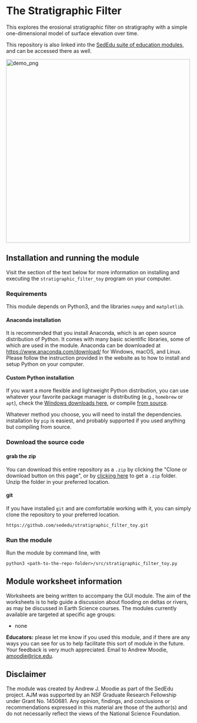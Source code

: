 # The Stratigraphic Filter

This explores the erosional stratigraphic filter on stratigraphy with a simple one-dimensional model of surface elevation over time.

This repository is also linked into the [SedEdu suite of education modules](https://github.com/sededu/sededu), and can be accessed there as well.


<img src="https://github.com/sededu/stratigraphic_filter/blob/master/private/demo.png" alt="demo_png" width="500">


## Installation and running the module

Visit the section of the text below for more information on installing and executing the `stratigraphic_filter_toy` program on your computer. 


### Requirements
This module depends on Python3, and the libraries `numpy` and `matplotlib`. 

#### Anaconda installation
It is recommended that you install Anaconda, which is an open source distribution of Python. It comes with many basic scientific libraries, some of which are used in the module. Anaconda can be downloaded at https://www.anaconda.com/download/ for Windows, macOS, and Linux. Please follow the instruction provided in the website as to how to install and setup Python on your computer.

#### Custom Python installation
If you want a more flexible and lightweight Python distribution, you can use whatever your favorite package manager is distributing (e.g., `homebrew` or `apt`), check the [Windows downloads here](https://www.python.org/downloads/windows/), or compile [from source](https://www.python.org/downloads/source/).

Whatever method you choose, you will need to install the dependencies. installation by `pip` is easiest, and probably supported if you used anything but compiling from source.


### Download the source code

#### grab the zip
You can download this entire repository as a `.zip` by clicking the "Clone or download button on this page", or by [clicking here](https://github.com/sededu/stratigraphic_filter_toy/archive/master.zip) to get a `.zip` folder. Unzip the folder in your preferred location.

#### git 
If you have installed `git` and are comfortable working with it, you can simply clone the repository to your preferred location.

```
https://github.com/sededu/stratigraphic_filter_toy.git
```


### Run the module
Run the module by command line, with
```
python3 <path-to-the-repo-folder>/src/stratigraphic_filter_toy.py
```



## Module worksheet information

Worksheets are being written to accompany the GUI module. The aim of the worksheets is to help guide a discussion about flooding on deltas or rivers, as may be discussed in Earth Science courses. The modules currently available are targeted at specific age groups:

* none

**Educators:** please let me know if you used this module, and if there are any ways you can see for us to help facilitate this sort of module in the future. Your feedback is very much appreciated. Email to Andrew Moodie, amoodie@rice.edu.



## Disclaimer

The module was created by Andrew J. Moodie as part of the SedEdu project.
AJM was supported by an NSF Graduate Research Fellowship under Grant No. 1450681.
Any opinion, findings, and conclusions or recommendations expressed in this material are those of the author(s) and do not necessarily reflect the views of the National Science Foundation.

